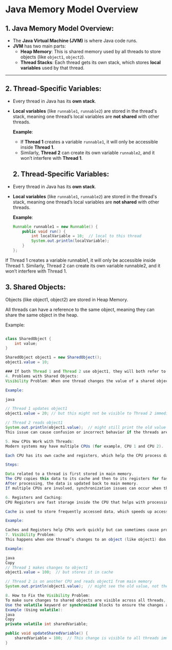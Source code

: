 # Java Memory Model Overview

## 1. Java Memory Model Overview:
- The **Java Virtual Machine (JVM)** is where Java code runs.
- **JVM** has two main parts:
  - **Heap Memory**: This is shared memory used by all threads to store objects (like `object1`, `object2`).
  - **Thread Stacks**: Each thread gets its own stack, which stores **local variables** used by that thread.

---

## 2. Thread-Specific Variables:
- Every thread in Java has its **own stack**.
- **Local variables** (like `runnable1`, `runnable2`) are stored in the thread's stack, meaning one thread’s local variables are **not shared** with other threads.
  
  **Example**:
  - If **Thread 1** creates a variable `runnable1`, it will only be accessible inside **Thread 1**.
  - Similarly, **Thread 2** can create its own variable `runnable2`, and it won’t interfere with **Thread 1**.


  ## 2. Thread-Specific Variables:
- Every thread in Java has its **own stack**.
- **Local variables** (like `runnable1`, `runnable2`) are stored in the thread's stack, meaning one thread’s local variables are **not shared** with other threads.
  
  **Example**:
  ```java
  Runnable runnable1 = new Runnable() {
      public void run() {
          int localVariable = 10;  // local to this thread
          System.out.println(localVariable);
      }
  };
If Thread 1 creates a variable runnable1, it will only be accessible inside Thread 1.
Similarly, Thread 2 can create its own variable runnable2, and it won’t interfere with Thread 1.


## 3. Shared Objects:
Objects (like object1, object2) are stored in Heap Memory.

All threads can have a reference to the same object, meaning they can share the same object in the heap.

Example:

```java

class SharedObject {
    int value;
}

SharedObject object1 = new SharedObject();
object1.value = 10;

### If both Thread 1 and Thread 2 use object1, they will both refer to the same object in memory (the Heap).
4. Problems with Shared Objects:
Visibility Problem: When one thread changes the value of a shared object, other threads might not immediately see that updated value.

Example:

java

// Thread 1 updates object1
object1.value = 20; // but this might not be visible to Thread 2 immediately

// Thread 2 reads object1
System.out.println(object1.value);  // might still print the old value if Thread 1's update is in cache
This issue can cause confusion or incorrect behavior if the threads aren't synchronized properly.

5. How CPUs Work with Threads:
Modern systems may have multiple CPUs (for example, CPU 1 and CPU 2).

Each CPU has its own cache and registers, which help the CPU process data faster.

Steps:

Data related to a thread is first stored in main memory.
The CPU copies this data to its cache and then to its registers for fast processing.
After processing, the data is updated back to main memory.
If multiple CPUs are involved, synchronization issues can occur when threads on different CPUs are trying to access shared data at the same time.

6. Registers and Caching:
CPU Registers are fast storage inside the CPU that helps with processing.

Cache is used to store frequently accessed data, which speeds up access times.

Example:

Caches and Registers help CPUs work quickly but can sometimes cause problems if the data isn’t updated correctly in main memory.
7. Visibility Problem:
This happens when one thread’s changes to an object (like object1) don’t immediately become visible to other threads.

Example:

java
Copy
// Thread 1 makes changes to object1
object1.value = 100;  // but stores it in cache

// Thread 2 is on another CPU and reads object1 from main memory
System.out.println(object1.value);  // might see the old value, not the updated one

8. How to Fix the Visibility Problem:
To make sure changes to shared objects are visible across all threads, you can use synchronization mechanisms.
Use the volatile keyword or synchronized blocks to ensure the changes are immediately visible to other threads.
Example (Using volatile):
java
Copy
private volatile int sharedVariable;

public void updateSharedVariable() {
    sharedVariable = 100;  // This change is visible to all threads immediately
}